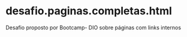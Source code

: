 # desafio.paginas.completas.html
Desafio proposto por Bootcamp- DIO sobre páginas com links internos
